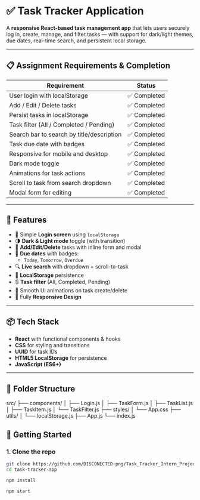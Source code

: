 # ✅ Task Tracker Application

A **responsive React-based task management app** that lets users securely log in, create, manage, and filter tasks — with support for dark/light themes, due dates, real-time search, and persistent local storage.

---

## 📋 Assignment Requirements & Completion

| Requirement                                | Status      |
|-------------------------------------------|-------------|
| User login with localStorage              | ✅ Completed |
| Add / Edit / Delete tasks                 | ✅ Completed |
| Persist tasks in localStorage             | ✅ Completed |
| Task filter (All / Completed / Pending)   | ✅ Completed |
| Search bar to search by title/description | ✅ Completed |
| Task due date with badges                 | ✅ Completed |
| Responsive for mobile and desktop         | ✅ Completed |
| Dark mode toggle                          | ✅ Completed |
| Animations for task actions               | ✅ Completed |
| Scroll to task from search dropdown       | ✅ Completed |
| Modal form for editing                    | ✅ Completed |

---

## 🌟 Features

- 🔐 Simple **Login screen** using `localStorage`
- 🌗 **Dark & Light mode** toggle (with transition)
- 🧾 **Add/Edit/Delete** tasks with inline form and modal
- 📅 **Due dates** with badges:
  - `Today`, `Tomorrow`, `Overdue`
- 🔍 **Live search** with dropdown + scroll-to-task
- 📁 **LocalStorage** persistence
- 🔃 **Task filter** (All, Completed, Pending)
- 🎨 Smooth UI animations on task create/delete
- 📱 Fully **Responsive Design**

---

## 📦 Tech Stack

- **React** with functional components & hooks
- **CSS** for styling and transitions
- **UUID** for task IDs
- **HTML5 LocalStorage** for persistence
- **JavaScript (ES6+)**

---

## 📂 Folder Structure

src/
├── components/
│ ├── Login.js
│ ├── TaskForm.js
│ ├── TaskList.js
│ ├── TaskItem.js
│ └── TaskFilter.js
├── styles/
│ └── App.css
├── utils/
│ └── localStorage.js
├── App.js
└── index.js


## 🚀 Getting Started

### 1. Clone the repo

```bash
git clone https://github.com/DISCONECTED-png/Task_Tracker_Intern_Project_React.git
cd task-tracker-app

npm install

npm start
